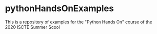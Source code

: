 # pythonHandsOnExamples
This is a repository of examples for the "Python Hands On" course of the 2020 ISCTE Summer Scool
